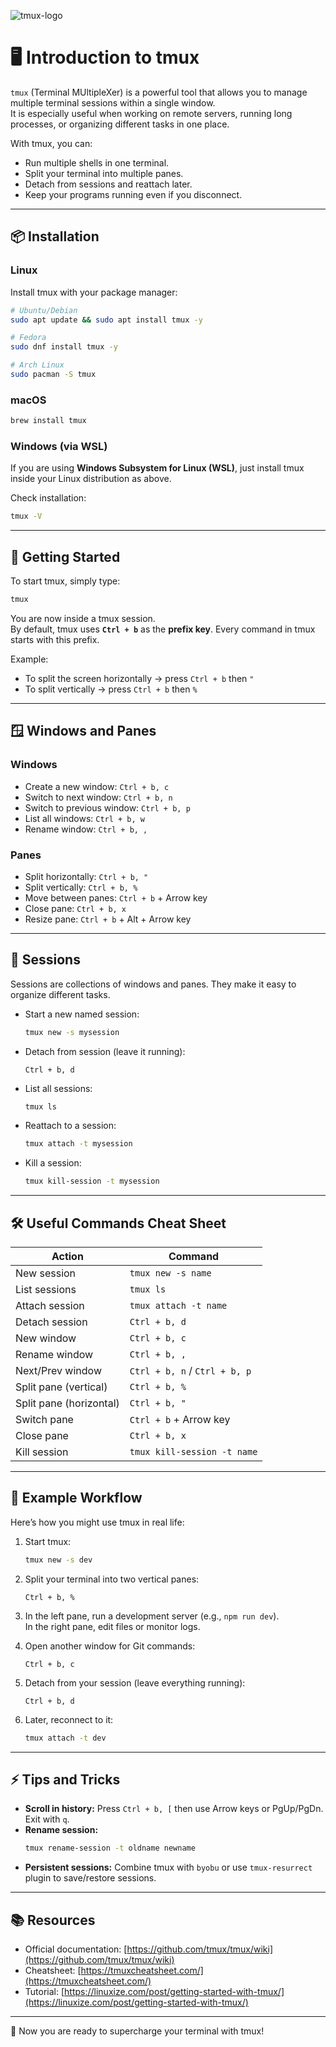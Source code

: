 
![tmux-logo](https://github.com/tmux/tmux/blob/master/logo/tmux-logo-medium.png)

# 🖥️ Introduction to tmux

`tmux` (Terminal MUltipleXer) is a powerful tool that allows you to manage multiple terminal sessions within a single window.  
It is especially useful when working on remote servers, running long processes, or organizing different tasks in one place.

With tmux, you can:
- Run multiple shells in one terminal.
- Split your terminal into multiple panes.
- Detach from sessions and reattach later.
- Keep your programs running even if you disconnect.

---

## 📦 Installation

### Linux
Install tmux with your package manager:

```bash
# Ubuntu/Debian
sudo apt update && sudo apt install tmux -y
```

```bash
# Fedora
sudo dnf install tmux -y
```

```bash
# Arch Linux
sudo pacman -S tmux
```

### macOS

```bash
brew install tmux
```

### Windows (via WSL)
If you are using **Windows Subsystem for Linux (WSL)**, just install tmux inside your Linux distribution as above.

Check installation:
```bash
tmux -V
```

---

## 🚀 Getting Started

To start tmux, simply type:

```bash
tmux
```

You are now inside a tmux session.  
By default, tmux uses **`Ctrl + b`** as the **prefix key**. Every command in tmux starts with this prefix.

Example:
- To split the screen horizontally → press `Ctrl + b` then `"`
- To split vertically → press `Ctrl + b` then `%`

---

## 🪟 Windows and Panes

### Windows
- Create a new window: `Ctrl + b, c`
- Switch to next window: `Ctrl + b, n`
- Switch to previous window: `Ctrl + b, p`
- List all windows: `Ctrl + b, w`
- Rename window: `Ctrl + b, ,`

### Panes
- Split horizontally: `Ctrl + b, "`
- Split vertically: `Ctrl + b, %`
- Move between panes: `Ctrl + b` + Arrow key
- Close pane: `Ctrl + b, x`
- Resize pane: `Ctrl + b` + Alt + Arrow key

---

## 📂 Sessions

Sessions are collections of windows and panes. They make it easy to organize different tasks.

- Start a new named session:
  ```bash
  tmux new -s mysession
  ```

- Detach from session (leave it running):
  ```
  Ctrl + b, d
  ```

- List all sessions:
  ```bash
  tmux ls
  ```

- Reattach to a session:
  ```bash
  tmux attach -t mysession
  ```

- Kill a session:
  ```bash
  tmux kill-session -t mysession
  ```

---

## 🛠️ Useful Commands Cheat Sheet

| Action | Command |
|--------|----------|
| New session | `tmux new -s name` |
| List sessions | `tmux ls` |
| Attach session | `tmux attach -t name` |
| Detach session | `Ctrl + b, d` |
| New window | `Ctrl + b, c` |
| Rename window | `Ctrl + b, ,` |
| Next/Prev window | `Ctrl + b, n` / `Ctrl + b, p` |
| Split pane (vertical) | `Ctrl + b, %` |
| Split pane (horizontal) | `Ctrl + b, "` |
| Switch pane | `Ctrl + b` + Arrow key |
| Close pane | `Ctrl + b, x` |
| Kill session | `tmux kill-session -t name` |

---

## 🎯 Example Workflow

Here’s how you might use tmux in real life:

1. Start tmux:
   ```bash
   tmux new -s dev
   ```

2. Split your terminal into two vertical panes:
   ```
   Ctrl + b, %
   ```

3. In the left pane, run a development server (e.g., `npm run dev`).  
   In the right pane, edit files or monitor logs.

4. Open another window for Git commands:  
   ```
   Ctrl + b, c
   ```

5. Detach from your session (leave everything running):  
   ```
   Ctrl + b, d
   ```

6. Later, reconnect to it:
   ```bash
   tmux attach -t dev
   ```

---

## ⚡ Tips and Tricks

- **Scroll in history:** Press `Ctrl + b, [` then use Arrow keys or PgUp/PgDn. Exit with `q`.
- **Rename session:**  
  ```bash
  tmux rename-session -t oldname newname
  ```
- **Persistent sessions:** Combine tmux with `byobu` or use `tmux-resurrect` plugin to save/restore sessions.

---

## 📚 Resources

- Official documentation: [https://github.com/tmux/tmux/wiki](https://github.com/tmux/tmux/wiki)
- Cheatsheet: [https://tmuxcheatsheet.com/](https://tmuxcheatsheet.com/)
- Tutorial: [https://linuxize.com/post/getting-started-with-tmux/](https://linuxize.com/post/getting-started-with-tmux/)

---

🚀 Now you are ready to supercharge your terminal with tmux!
